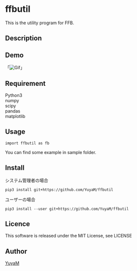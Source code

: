 ffbutil
====
This is the utility program for FFB.

## Description

## Demo
「![Gif](https://raw.githubusercontent.com/wiki/YuyaM/ffbutil/demo.gif)」

## Requirement
Python3  
numpy  
scipy  
pandas  
matplotlib

## Usage
```
import ffbutil as fb
```
You can find some example in sample folder.  

## Install
システム管理者の場合
```
pip3 install git+https://github.com/YuyaM/ffbutil
```
ユーザーの場合
```
pip3 install --user git+https://github.com/YuyaM/ffbutil
```


## Licence
This software is released under the MIT License, see LICENSE

## Author

[YuyaM](https://github.com/YuyaM)
